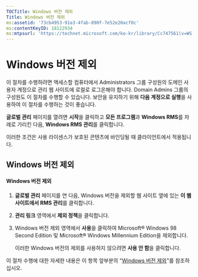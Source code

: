 ```yaml
---
TOCTitle: Windows 버전 제외
Title: Windows 버전 제외
ms:assetid: '73cb4953-91a3-4fab-890f-7e52e20acf0c'
ms:contentKeyID: 18122934
ms:mtpsurl: 'https://technet.microsoft.com/ko-kr/library/Cc747561(v=WS.10)'
---
```


Windows 버전 제외
=================

이 절차를 수행하려면 액세스할 컴퓨터에서 Administrators 그룹 구성원의 도메인 사용자 계정으로 관리 웹 사이트에 로컬로 로그온해야 합니다. Domain Admins 그룹의 구성원도 이 절차를 수행할 수 있습니다. 보안을 유지하기 위해 **다음 계정으로 실행**을 사용하여 이 절차를 수행하는 것이 좋습니다.

**글로벌 관리** 페이지를 열려면 **시작**을 클릭하고 **모든 프로그램**과 **Windows RMS**를 차례로 가리킨 다음, **Windows RMS 관리**를 클릭합니다.

이러한 조건은 사용 라이센스가 보호된 콘텐츠에 바인딩될 때 클라이언트에서 적용됩니다.

Windows 버전 제외
-----------------

#### Windows 버전 제외

1.  **글로벌 관리** 페이지를 연 다음, Windows 버전을 제외할 웹 사이트 옆에 있는 **이 웹 사이트에서 RMS 관리**를 클릭합니다.

2.  **관리 링크** 영역에서 **제외 정책**을 클릭합니다.

3.  Windows 버전 제외 영역에서 **사용**을 클릭하여 Microsoft® Windows 98 Second Edition 및 Microsoft® Windows Millennium Edition을 제외합니다.

    이러한 Windows 버전의 제외를 사용하지 않으려면 **사용 안 함**을 클릭합니다.

이 절차 수행에 대한 자세한 내용은 이 항목 앞부분의 "[Windows 버전 제외](https://technet.microsoft.com/8b8a184d-ac0e-4a43-822c-d2fae2faf484)"를 참조하십시오.
